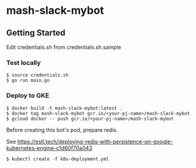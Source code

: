 # mash-slack-mybot

## Getting Started

Edit credentials.sh from credentials.sh.sample
### Test locally

```
$ source credentials.sh
$ go run main.go
```
### Deploy to GKE

```
$ docker build -t mash-slack-mybot:latest .
$ docker tag mash-slack-mybot gcr.io/<your-pj-name>/mash-slack-mybot
$ gcloud docker -- push gcr.io/<your-pj-name>/mash-slack-mybot
```

Before creating this bot's pod, prepare redis.

See  https://estl.tech/deploying-redis-with-persistence-on-google-kubernetes-engine-c1d60f70a043

```
$ kubectl create -f k8s-deployment.yml
```



